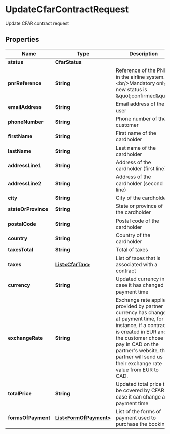 

# UpdateCfarContractRequest

Update CFAR contract request

## Properties

| Name | Type | Description | Notes |
|------------ | ------------- | ------------- | -------------|
|**status** | **CfarStatus** |  |  |
|**pnrReference** | **String** | Reference of the PNR in the airline system.&lt;br/&gt;Mandatory only if new status is \&quot;confirmed\&quot; |  [optional] |
|**emailAddress** | **String** | Email address of the user |  [optional] |
|**phoneNumber** | **String** | Phone number of the customer |  [optional] |
|**firstName** | **String** | First name of the cardholder |  [optional] |
|**lastName** | **String** | Last name of the cardholder |  [optional] |
|**addressLine1** | **String** | Address of the cardholder (first line) |  [optional] |
|**addressLine2** | **String** | Address of the cardholder (second line) |  [optional] |
|**city** | **String** | City of the cardholder |  [optional] |
|**stateOrProvince** | **String** | State or province of the cardholder |  [optional] |
|**postalCode** | **String** | Postal code  of the cardholder |  [optional] |
|**country** | **String** | Country of the cardholder |  [optional] |
|**taxesTotal** | **String** | Total of taxes |  [optional] |
|**taxes** | [**List&lt;CfarTax&gt;**](CfarTax.md) | List of taxes that is associated with a contract |  [optional] |
|**currency** | **String** | Updated currency in case it has changed at payment time |  [optional] |
|**exchangeRate** | **String** | Exchange rate applied provided by partner if currency has changed at payment time, for instance, if a contract is created in EUR and the customer chose to pay in CAD on the partner&#39;s website, the partner will send us their exchange rate value from EUR to CAD. |  [optional] |
|**totalPrice** | **String** | Updated total price to be covered by CFAR in case it can change at payment time |  [optional] |
|**formsOfPayment** | [**List&lt;FormOfPayment&gt;**](FormOfPayment.md) | List of the forms of payment used to purchase the booking |  [optional] |



